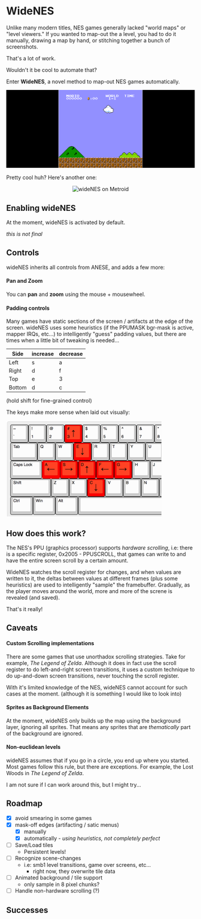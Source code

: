 # WideNES

Unlike many modern titles, NES games generally lacked "world maps" or "level
viewers." If you wanted to map-out the a level, you had to do it manually,
drawing a map by hand, or stitching together a bunch of screenshots.

That's a lot of work.

Wouldn't it be cool to automate that?

Enter **WideNES**, a novel method to map-out NES games automatically.

<p align="center">
  <img src="resources/web/wideNES_smb1.gif" alt="wideNES on SMB1">
</p>

Pretty cool huh? Here's another one:

<p align="center">
  <img src="resources/web/wideNES_metroid.gif" alt="wideNES on Metroid">
</p>

## Enabling wideNES

At the moment, wideNES is activated by default.

_this is not final_

## Controls

wideNES inherits all controls from ANESE, and adds a few more:

#### Pan and Zoom

You can **pan** and **zoom** using the mouse + mousewheel.

#### Padding controls

Many games have static sections of the screen / artifacts at the edge of the
screen. wideNES uses some heuristics (if the PPUMASK bgr-mask is active, mapper
IRQs, etc...) to intelligently "guess" padding values, but there are times when
a little bit of tweaking is needed...

 Side   | increase | decrease
--------|----------|-------
 Left   | s        | a
 Right  | d        | f
 Top    | e        | 3
 Bottom | d        | c

(hold shift for fine-grained control)

The keys make more sense when laid out visually:

<img height="256px" src="resources/web/wideNES_controls.png" alt="wideNES keyboard controls">

## How does this work?

The NES's PPU (graphics processor) supports _hardware scrolling_, i.e: there is
a specific register, 0x2005 - PPUSCROLL, that games can write to and have the
entire screen scroll by a certain amount.

WideNES watches the scroll register for changes, and when values are written to
it, the deltas between values at different frames (plus some heuristics) are
used to intelligently "sample" the framebuffer. Gradually, as the player moves
around the world, more and more of the screne is revealed (and saved).

That's it really!

## Caveats

#### Custom Scrolling implementations

There are some games that use unorthadox scrolling strategies. Take for example,
_The Legend of Zelda_. Although it does in fact use the scroll register to do
left-and-right screen transitions, it uses a custom technique to do up-and-down
screen transitions, never touching the scroll register.

With it's limited knowledge of the NES, wideNES cannot account for such cases
at the moment. (although it is something I would like to look into)

#### Sprites as Background Elements

At the moment, wideNES only builds up the map using the background layer,
ignoring all sprites. That means any sprites that are _thematically_ part of the
background are ignored.

#### Non-euclidean levels

wideNES assumes that if you go in a circle, you end up where you started.
Most games follow this rule, but there are exceptions. For example, the Lost
Woods in _The Legend of Zelda_.

I am not sure if I can work around this, but I might try...

## Roadmap

- [x] avoid smearing in some games
- [x] mask-off edges (artifacting / satic menus)
  - [x] manually
  - [x] automatically - _using heuristics, not completely perfect_
- [ ] Save/Load tiles
  - Persistent levels!
- [ ] Recognize scene-changes
  - i.e: smb1 level transitions, game over screens, etc...
    - right now, they overwrite tile data
- [ ] Animated background / tile support
  - only sample in 8 pixel chunks?
- [ ] Handle non-hardware scrolling (?)

## Successes
